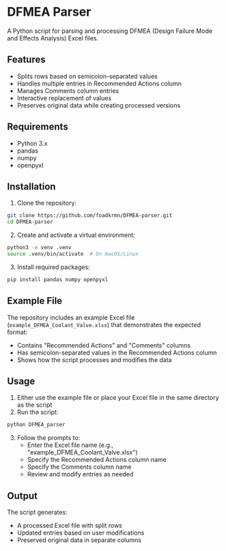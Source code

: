 # DFMEA Parser

A Python script for parsing and processing DFMEA (Design Failure Mode and Effects Analysis) Excel files.

## Features

- Splits rows based on semicolon-separated values
- Handles multiple entries in Recommended Actions column
- Manages Comments column entries
- Interactive replacement of values
- Preserves original data while creating processed versions

## Requirements

- Python 3.x
- pandas
- numpy
- openpyxl

## Installation

1. Clone the repository:
```bash
git clone https://github.com/foadkrmn/DFMEA-parser.git
cd DFMEA-parser
```

2. Create and activate a virtual environment:
```bash
python3 -m venv .venv
source .venv/bin/activate  # On macOS/Linux
```

3. Install required packages:
```bash
pip install pandas numpy openpyxl
```

## Example File

The repository includes an example Excel file (`example_DFMEA_Coolant_Valve.xlsx`) that demonstrates the expected format:
- Contains "Recommended Actions" and "Comments" columns
- Has semicolon-separated values in the Recommended Actions column
- Shows how the script processes and modifies the data

## Usage

1. Either use the example file or place your Excel file in the same directory as the script
2. Run the script:
```bash
python DFMEA_parser
```
3. Follow the prompts to:
   - Enter the Excel file name (e.g., "example_DFMEA_Coolant_Valve.xlsx")
   - Specify the Recommended Actions column name
   - Specify the Comments column name
   - Review and modify entries as needed

## Output

The script generates:
- A processed Excel file with split rows
- Updated entries based on user modifications
- Preserved original data in separate columns 